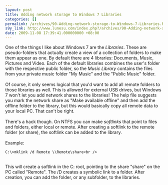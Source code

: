 ```yaml
---
layout: post
title: Adding network storage to Windows 7 Libraries
categories: []
permalink: /archives/90-Adding-network-storage-to-Windows-7-Libraries.html
s9y_link: http://www.lunesu.com/index.php?/archives/90-Adding-network-storage-to-Windows-7-Libraries.html
date: 2009-11-08 17:39:41.000000000 +08:00
---
```

One of the things I like about Windows 7 are the <em>Libraries</em>. These are pseudo-folders that actually create a view of a collection of folders to make them appear as one. By default there are 4 libraries: Documents, Music, Pictures and Video. Each of the default libraries combines the user's folder with the respective public folder, so the <em>Music Library</em> contains the files from your private music folder "My Music" and the "Public Music" folder.<br />
<br />
Of course, it only seems logical that you'd want to add all remote folders to those libraries as well. This is allowed for external USB drives, but Windows 7 won't let you add network shares to the libraries! The help file suggests you mark the network share as "Make available offline" and then add the offline folder to the library, but this would basically copy all remote data to your local PC. That can't be right.<br />
<br />
There's a hack though. On NTFS you can make <em>softlinks </em>that point to files and folders, either local or remote. After creating a softlink to the remote folder (or share), the softlink can be added to the library.<br />
<br />
Example:<br />
```
C:\>mklink /d Remote \\Remote\share<br />
```
<br />
This will create a softlink in the C: root, pointing to the share "share" on the PC called "Remote". The /D creates a symbolic link to a folder. After creation, you can add the folder, or any subfolder, to the libraries.

